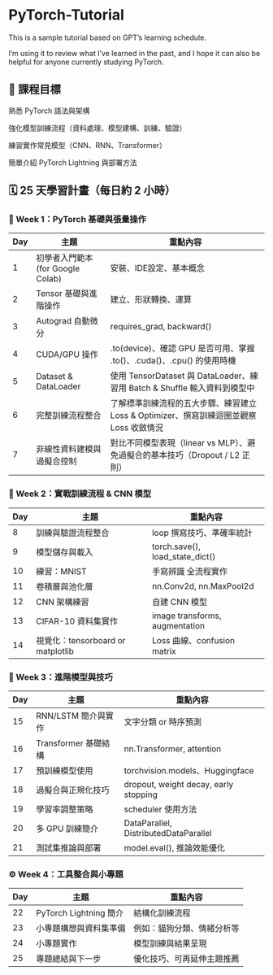 # PyTorch-Tutorial

This is a sample tutorial based on GPT’s learning schedule.

I’m using it to review what I’ve learned in the past, and I hope it can also be helpful for anyone currently studying PyTorch.

## 🎯 課程目標
熟悉 PyTorch 語法與架構

強化模型訓練流程（資料處理、模型建構、訓練、驗證）

練習實作常見模型（CNN、RNN、Transformer）

簡單介紹 PyTorch Lightning 與部署方法

## 🗓️ 25 天學習計畫（每日約 2 小時）
### 🧱 Week 1：PyTorch 基礎與張量操作
| Day |	主題 | 重點內容 |
| --- | --- | --- |
| 1 |	初學者入門範本 (for Google Colab) |	安裝、IDE設定、基本概念 |
| 2 |	Tensor 基礎與進階操作 |	建立、形狀轉換、運算 |
| 3 |	Autograd 自動微分 |	requires_grad, backward() |
| 4 |	CUDA/GPU 操作 |	.to(device)、確認 GPU 是否可用、掌握 .to()、.cuda()、.cpu() 的使用時機 |
| 5 |	Dataset & DataLoader | 使用 TensorDataset 與 DataLoader、練習用 Batch & Shuffle 輸入資料到模型中 |
| 6 |	完整訓練流程整合 |	了解標準訓練流程的五大步驟、練習建立 Loss & Optimizer、撰寫訓練迴圈並觀察 Loss 收斂情況 |
| 7 |	非線性資料建模與過擬合控制 |	對比不同模型表現（linear vs MLP）、避免過擬合的基本技巧（Dropout / L2 正則） |

### 🧠 Week 2：實戰訓練流程 & CNN 模型
| Day |	主題 | 重點內容 |
| --- | --- | --- |
| 8 | 訓練與驗證流程整合 | loop 撰寫技巧、準確率統計 |
| 9 |	模型儲存與載入 |	torch.save(), load_state_dict() |
| 10 |	練習：MNIST | 手寫辨識	全流程實作 |
| 11 |	卷積層與池化層 |	nn.Conv2d, nn.MaxPool2d |
| 12 |	CNN 架構練習 |	自建 CNN 模型 |
| 13 |	CIFAR-10 資料集實作 |	image transforms, augmentation |
| 14 |	視覺化：tensorboard or matplotlib |	Loss 曲線、confusion matrix |

### 🔁 Week 3：進階模型與技巧
| Day |	主題 | 重點內容 |
| --- | --- | --- |
| 15 |	RNN/LSTM 簡介與實作 |	文字分類 or 時序預測 |
| 16 |	Transformer 基礎結構 |	nn.Transformer, attention |
| 17 |	預訓練模型使用 |	torchvision.models、Huggingface |
| 18 |	過擬合與正規化技巧 |	dropout, weight decay, early stopping |
| 19 |	學習率調整策略 |	scheduler 使用方法 |
| 20 |	多 GPU 訓練簡介 |	DataParallel, DistributedDataParallel |
| 21 |	測試集推論與部署 |	model.eval(), 推論效能優化 |

### ⚙️ Week 4：工具整合與小專題
| Day |	主題 | 重點內容 |
| --- | --- | --- |
| 22 |	PyTorch Lightning 簡介 |	結構化訓練流程 |
| 23 |	小專題構想與資料集準備 |	例如：貓狗分類、情緒分析等 |
| 24 |	小專題實作 |	模型訓練與結果呈現 |
| 25 |	專題總結與下一步 |	優化技巧、可再延伸主題推薦 |
